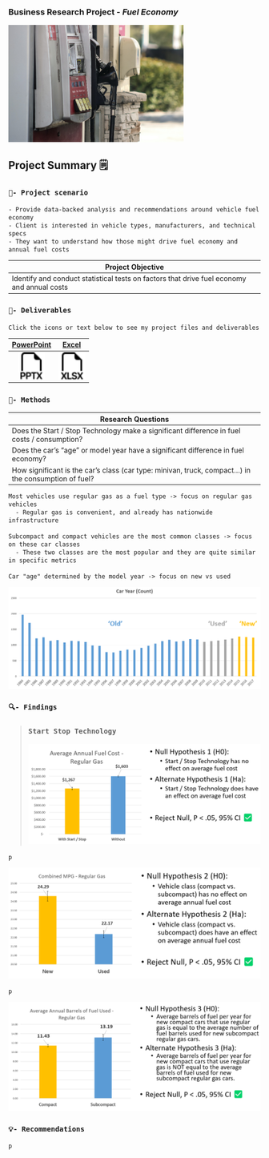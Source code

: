 ### Business Research Project - *Fuel Economy*

<img src ="images/dynamic/dawn-mcdonald-lBP2muAsD94-unsplash.jpg" width = 350>

## Project Summary 🗒️
### `🧭- Project scenario`
```
- Provide data-backed analysis and recommendations around vehicle fuel economy
- Client is interested in vehicle types, manufacturers, and technical specs
- They want to understand how those might drive fuel economy and annual fuel costs
```
| **Project Objective** |
|---|
| Identify and conduct statistical tests on factors that drive fuel economy and annual costs |

### `📂- Deliverables`
```
Click the icons or text below to see my project files and deliverables
```
| [PowerPoint](https://1drv.ms/p/s!Ahpkb3AfX4xfhLwzWGT1K1IHn_Fk2A?e=RTB4IZ) | [Excel](https://1drv.ms/x/s!Ahpkb3AfX4xfhLxAdTGnqepw6EwTXA?e=QpBkSM) |
|:---:|:---:|
| [<img src="images/static/filetype-pptx.svg" width="54px">](https://1drv.ms/p/s!Ahpkb3AfX4xfhLwzWGT1K1IHn_Fk2A?e=RTB4IZ) | [<img src="images/static/filetype-xlsx.svg" width="54px">](https://1drv.ms/x/s!Ahpkb3AfX4xfhLxAdTGnqepw6EwTXA?e=QpBkSM) |


### `🔧- Methods`

| Research Questions                                                                                  |
|-----------------------------------------------------------------------------------------------------|
| Does the Start / Stop Technology make a significant difference in fuel costs / consumption?         |
| Does the car’s “age” or model year have a significant difference in fuel economy?                   |
| How significant is the car’s class (car type: minivan, truck, compact…) in the consumption of fuel? |
```
Most vehicles use regular gas as a fuel type -> focus on regular gas vehicles
  - Regular gas is convenient, and already has nationwide infrastructure

Subcompact and compact vehicles are the most common classes -> focus on these car classes
  - These two classes are the most popular and they are quite similar in specific metrics

Car "age" determined by the model year -> focus on new vs used
```
<img src ="images/dynamic/car-age.png">


### `🔍- Findings`

> ### **`Start Stop Technology`**
> <img src ="images/dynamic/ttest-1.png">

```
p
```
<img src ="images/dynamic/ttest-2.png">

```
p
```
<img src ="images/dynamic/ttest-3.png">

### `💡- Recommendations`
```
p
```
